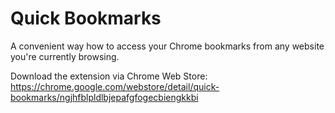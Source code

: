 # Quick Bookmarks
A convenient way how to access your Chrome bookmarks from any website you're currently browsing.

Download the extension via Chrome Web Store: https://chrome.google.com/webstore/detail/quick-bookmarks/ngjhfblpldlbjepafgfogecbiengkkbi